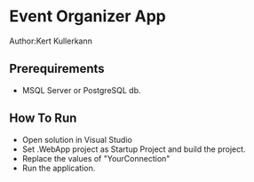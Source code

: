 # Event Organizer App

Author:Kert Kullerkann

## Prerequirements

* MSQL Server or PostgreSQL db.

## How To Run

* Open solution in Visual Studio
* Set .WebApp project as Startup Project and build the project.
* Replace the values of  "YourConnection"
* Run the application.

